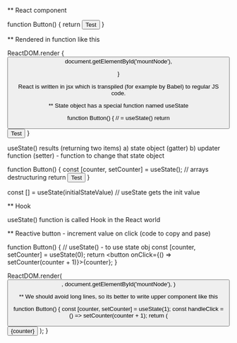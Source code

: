 ** React component

function Button() {
    return <button>Test</button>
}

** Rendered in function like this

ReactDOM.render {
    <Button />
    document.getElementById('mountNode'),

}

React is written in jsx which is transpiled (for example by Babel) to regular JS code.

** State object has a special function named useState

function Button() {
    // = useState() 
    return <button>Test</button>
}

useState() results (returning two items)
a) state object (gatter)
b) updater function (setter) - function to change that state object

function Button() {
    const [counter, setCounter] = useState();  // arrays destructuring 
    return <button>Test</button>
}

const [] = useState(initialStateValue) // useState gets the init value

** Hook
 
useState() function is called Hook in the React world


** Reactive button - increment value on click (code to copy and pase)

function Button() {
  // useState() - to use state obj
  const [counter, setCounter] = useState(0);
      return <button onClick={() => setCounter(counter + 1)}>{counter}</button>;
}

ReactDOM.render(
  <Button  />,
  document.getElementById('mountNode'),
)

** We should avoid long lines, so its better to write upper component like this

function Button() {
  const [counter, setCounter] = useState(1); 
  const handleClick = () => setCounter(counter + 1);
      return (
      <button onClick={handleClick}>
        {counter}
      </button>
      );
}